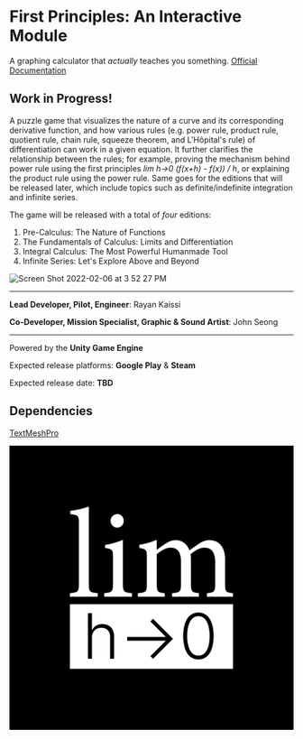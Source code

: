 # First Principles: An Interactive Module
A graphing calculator that *actually* teaches you something.
[Official Documentation](https://github.com/GameGenesis/First-Principles/wiki/First-Principles-Official-Documentation)

## Work in Progress!

A puzzle game that visualizes the nature of a curve and its corresponding derivative function, and how various rules (e.g. power rule, product rule, quotient rule, chain rule, squeeze theorem, and L'Hôpital's rule) of differentiation can work in a given equation. It further clarifies the relationship between the rules; for example, proving the mechanism behind power rule using the first principles *lim h->0 (f(x+h) - f(x)) / h*, or explaining the product rule using the power rule. Same goes for the editions that will be released later, which include topics such as definite/indefinite integration and infinite series.

The game will be released with a total of *four* editions:
1. Pre-Calculus: The Nature of Functions
2. The Fundamentals of Calculus: Limits and Differentiation
3. Integral Calculus: The Most Powerful Humanmade Tool
4. Infinite Series: Let's Explore Above and Beyond

<img width="1728" alt="Screen Shot 2022-02-06 at 3 52 27 PM" src="https://user-images.githubusercontent.com/35755386/152703228-c1e51a51-3e0b-4afe-b482-3fe072aa12e0.png">

---

**Lead Developer, Pilot, Engineer**: Rayan Kaissi

**Co-Developer, Mission Specialist, Graphic & Sound Artist**: John Seong

---

Powered by the **Unity Game Engine**

Expected release platforms: **Google Play** & **Steam**

Expected release date: **TBD**

## Dependencies
[TextMeshPro](https://docs.unity3d.com/Manual/com.unity.textmeshpro.html)

![Logo](/FirstPrinciplesLogo.png)
